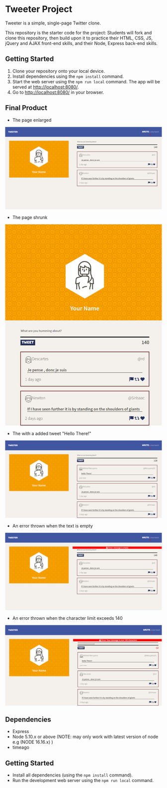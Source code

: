 # Tweeter Project

Tweeter is a simple, single-page Twitter clone.

This repository is the starter code for the project: Students will fork and clone this repository, then build upon it to practice their HTML, CSS, JS, jQuery and AJAX front-end skills, and their Node, Express back-end skills.

## Getting Started
 
1. Clone your repository onto your local device.
2. Install dependencies using the `npm install` command.
3. Start the web server using the `npm run local` command. The app will be served at <http://localhost:8080/>.
4. Go to <http://localhost:8080/> in your browser.

## Final Product
- The page enlarged

!["The page enlarged"](https://github.com/Eds-Dbug/tweeter/blob/master/public/images/tweeter_page_large.png)

- The page shrunk

!["The page shrunk"](https://github.com/Eds-Dbug/tweeter/blob/master/public/images/tweeter_page_small.png)

- The with a added tweet "Hello There!"

!["The with a added tweet "Hello There!" "](https://github.com/Eds-Dbug/tweeter/blob/master/public/images/added_tweet_hello_there.png)

- An error thrown when the text is empty

!["An error thrown when the text is empty"](https://github.com/Eds-Dbug/tweeter/blob/master/public/images/with_empty_message.png)

- An error thrown when the character limit exceeds 140

!["An error thrown when the character limit exceeds 140"](https://github.com/Eds-Dbug/tweeter/blob/master/public/images/error_message_exceed.png)

## Dependencies

- Express
- Node 5.10.x or above (NOTE: may only work with latest version of node e.g (NODE 16.16.x) )
- timeago

## Getting Started

- Install all dependencies (using the `npm install` command).
- Run the development web server using the `npm run local` command.

